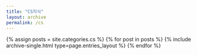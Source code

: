 ```yaml
---
title: "CS지식"
layout: archive
permalink: /cs
---
```



{% assign posts = site.categories.cs %}
{% for post in posts %} {% include archive-single.html type=page.entries_layout %} {% endfor %}
